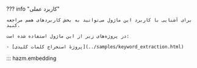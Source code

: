 ??? info "کاربرد عملی"

    برای آشنایی با کاربرد این ماژول می‌توانید به بخش کاربردهای هضم مراجعه کنید.

    در پروژه‌های زیر از این ماژول استفاده شده است:

    - [پروژهٔ استخراج کلمات کلیدی](../samples/keyword_extraction.html)
    
::: hazm.embedding
